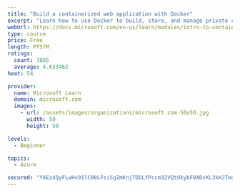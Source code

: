 ```yaml
---
title: "Build a containerized web application with Docker"
excerpt: "Learn how to use Docker to build, store, and manage private container images with the Azure Container Registry."
webUrl: https://docs.microsoft.com/en-us/learn/modules/intro-to-containers/
type: course
price: Free
length: PT57M
ratings:
  count: 3885
  average: 4.633462
heat: 54

provider:
  name: Microsoft Learn
  domain: microsoft.com
  images:
    - url: /assets/images/organizations/microsoft.com-50x50.jpg
      width: 50
      height: 50

levels:
  - Beginner

topics:
  - Azure

secured: "YAEz4QyFLwHv91lC00LFsiSgZmKnjTDDLYPccm32VQtOkybF0ADvXL3kHJTegorIOjXpJHSnXpC6rLAVXIUykgd9gtEafhUPyeCwrAyqCP26uatQTYl/tBU3qFXS6XDUeyRrICWdDsCeCXkVjdGexNGaHBxAftk1hObQFY6GzGSXxqlTSP6VJlKboEVTHlXq3C3SoiLWIgzPMe3/z9IcoydAgRPgi9Il6OhrP8mpAjgI6uJgSGV0fZH74qq1SH2dsPP/1ilBImWjqOmJATrwcCO1yKugsFDxsd8AXgY+VRO8cFTTm74ERjY9rI/pJDae0pYc5bq8nrmjcFNYvdcr3YeN/du73ml6fIdgKDcwDy9RSRubiOBOM6sHCAjN0mloYOIT5ADxBB7C8rYRNpU5f5KWHKqqJ9FfwQmSWywk60I=;RQhb0bN5JOrSo1O0zqFuCQ=="
---
```


